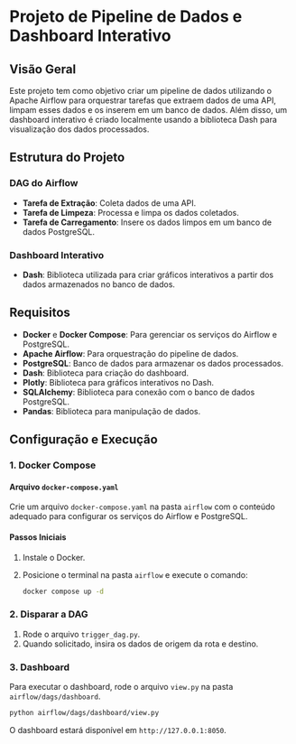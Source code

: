 # Projeto de Pipeline de Dados e Dashboard Interativo

## Visão Geral

Este projeto tem como objetivo criar um pipeline de dados utilizando o Apache Airflow para orquestrar tarefas que extraem dados de uma API, limpam esses dados e os inserem em um banco de dados. Além disso, um dashboard interativo é criado localmente usando a biblioteca Dash para visualização dos dados processados.

## Estrutura do Projeto

### DAG do Airflow

- **Tarefa de Extração**: Coleta dados de uma API.
- **Tarefa de Limpeza**: Processa e limpa os dados coletados.
- **Tarefa de Carregamento**: Insere os dados limpos em um banco de dados PostgreSQL.

### Dashboard Interativo

- **Dash**: Biblioteca utilizada para criar gráficos interativos a partir dos dados armazenados no banco de dados.

## Requisitos

- **Docker** e **Docker Compose**: Para gerenciar os serviços do Airflow e PostgreSQL.
- **Apache Airflow**: Para orquestração do pipeline de dados.
- **PostgreSQL**: Banco de dados para armazenar os dados processados.
- **Dash**: Biblioteca para criação do dashboard.
- **Plotly**: Biblioteca para gráficos interativos no Dash.
- **SQLAlchemy**: Biblioteca para conexão com o banco de dados PostgreSQL.
- **Pandas**: Biblioteca para manipulação de dados.

## Configuração e Execução

### 1. Docker Compose

#### Arquivo `docker-compose.yaml`

Crie um arquivo `docker-compose.yaml` na pasta `airflow` com o conteúdo adequado para configurar os serviços do Airflow e PostgreSQL.

#### Passos Iniciais

1. Instale o Docker.
2. Posicione o terminal na pasta `airflow` e execute o comando:

    ```bash
    docker compose up -d
    ```

### 2. Disparar a DAG

1. Rode o arquivo `trigger_dag.py`.
2. Quando solicitado, insira os dados de origem da rota e destino.

### 3. Dashboard

Para executar o dashboard, rode o arquivo `view.py` na pasta `airflow/dags/dashboard`.

```bash
python airflow/dags/dashboard/view.py
```

O dashboard estará disponível em `http://127.0.0.1:8050`.

